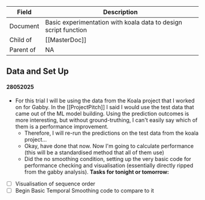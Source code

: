 | Field     | Description                                                     |
| --------- | --------------------------------------------------------------- |
| Document  | Basic experimentation with koala data to design script function |
| Child of  | [[MasterDoc]]                                                   |
| Parent of | NA                                                              |
## Data and Set Up
#### 28052025
- For this trial I will be using the data from the Koala project that I worked on for Gabby. In the [[ProjectPitch]] I said I would use the test data that came out of the ML model building. Using the prediction outcomes is more interesting, but without ground-truthing, I can't easily say which of them is a performance improvement.
	- Therefore, I will re-run the predictions on the test data from the koala project...
	- Okay, have done that now. Now I'm going to calculate performance (this will be a standardised method that all of them use)
	- Did the no smoothing condition, setting up the very basic code for performance checking and visualisation (essentially directly ripped from the gabby analysis). 
**Tasks for tonight or tomorrow:**
- [ ] Visualisation of sequence order
- [ ] Begin Basic Temporal Smoothing code to compare to it